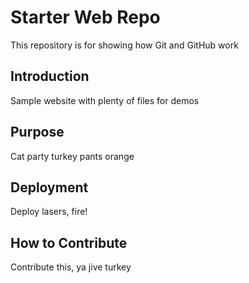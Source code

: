 # Starter Web Repo

This repository is for showing how Git and GitHub work

## Introduction

Sample website with plenty of files for demos

## Purpose

Cat party turkey pants orange

## Deployment

Deploy lasers, fire!

## How to Contribute

Contribute this, ya jive turkey